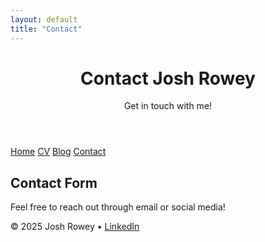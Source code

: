 ```yaml
---
layout: default
title: "Contact"
---
```


<link rel="stylesheet" href="/assets/css/style.css">

<header class="hero">
  <div class="container">
    <h1>Contact Josh Rowey</h1>
    <p>Get in touch with me!</p>
  </div>
</header>

<nav class="navbar">
  <a href="/">Home</a>
  <a href="/cv.html">CV</a>
  <a href="/blog.html">Blog</a>
  <a href="/contact.html">Contact</a>
</nav>

<main class="container">
  <section class="section">
    <h2>Contact Form</h2>
    <p>Feel free to reach out through email or social media!</p>
    <!-- Add contact form or details -->
  </section>
</main>

<footer class="footer">
  <p>© 2025 Josh Rowey • <a href="https://www.linkedin.com/in/josh-row-938394255/">LinkedIn</a></p>
</footer>
